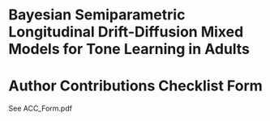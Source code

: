 # Bayesian Semiparametric Longitudinal Drift-Diffusion Mixed Models for Tone Learning in Adults

# Author Contributions Checklist Form

See ACC_Form.pdf
